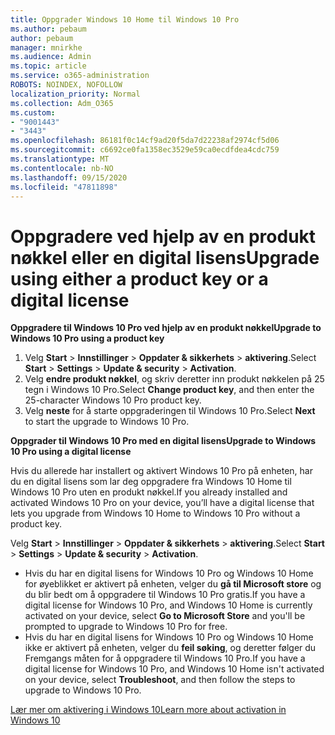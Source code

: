 ```yaml
---
title: Oppgrader Windows 10 Home til Windows 10 Pro
ms.author: pebaum
author: pebaum
manager: mnirkhe
ms.audience: Admin
ms.topic: article
ms.service: o365-administration
ROBOTS: NOINDEX, NOFOLLOW
localization_priority: Normal
ms.collection: Adm_O365
ms.custom:
- "9001443"
- "3443"
ms.openlocfilehash: 86181f0c14cf9ad20f5da7d22238af2974cf5d06
ms.sourcegitcommit: c6692ce0fa1358ec3529e59ca0ecdfdea4cdc759
ms.translationtype: MT
ms.contentlocale: nb-NO
ms.lasthandoff: 09/15/2020
ms.locfileid: "47811898"
---
```

# <a name="upgrade-using-either-a-product-key-or-a-digital-license"></a><span data-ttu-id="9e7e7-102">Oppgradere ved hjelp av en produkt nøkkel eller en digital lisens</span><span class="sxs-lookup"><span data-stu-id="9e7e7-102">Upgrade using either a product key or a digital license</span></span>

<span data-ttu-id="9e7e7-103">**Oppgradere til Windows 10 Pro ved hjelp av en produkt nøkkel**</span><span class="sxs-lookup"><span data-stu-id="9e7e7-103">**Upgrade to Windows 10 Pro using a product key**</span></span>

1. <span data-ttu-id="9e7e7-104">Velg **Start**  >  **Innstillinger**  >  **Oppdater & sikkerhets**  >  **aktivering**.</span><span class="sxs-lookup"><span data-stu-id="9e7e7-104">Select **Start** > **Settings** > **Update & security** > **Activation**.</span></span>
2. <span data-ttu-id="9e7e7-105">Velg **endre produkt nøkkel**, og skriv deretter inn produkt nøkkelen på 25 tegn i Windows 10 Pro.</span><span class="sxs-lookup"><span data-stu-id="9e7e7-105">Select **Change product key**, and then enter the 25-character Windows 10 Pro product key.</span></span>
3. <span data-ttu-id="9e7e7-106">Velg **neste** for å starte oppgraderingen til Windows 10 Pro.</span><span class="sxs-lookup"><span data-stu-id="9e7e7-106">Select **Next** to start the upgrade to Windows 10 Pro.</span></span>

<span data-ttu-id="9e7e7-107">**Oppgrader til Windows 10 Pro med en digital lisens**</span><span class="sxs-lookup"><span data-stu-id="9e7e7-107">**Upgrade to Windows 10 Pro using a digital license**</span></span>

<span data-ttu-id="9e7e7-108">Hvis du allerede har installert og aktivert Windows 10 Pro på enheten, har du en digital lisens som lar deg oppgradere fra Windows 10 Home til Windows 10 Pro uten en produkt nøkkel.</span><span class="sxs-lookup"><span data-stu-id="9e7e7-108">If you already installed and activated Windows 10 Pro on your device, you’ll have a digital license that lets you upgrade from Windows 10 Home to Windows 10 Pro without a product key.</span></span>

<span data-ttu-id="9e7e7-109">Velg **Start**  >  **Innstillinger**  >  **Oppdater & sikkerhets**  >  **aktivering**.</span><span class="sxs-lookup"><span data-stu-id="9e7e7-109">Select **Start** > **Settings** > **Update & security** > **Activation**.</span></span>

- <span data-ttu-id="9e7e7-110">Hvis du har en digital lisens for Windows 10 Pro og Windows 10 Home for øyeblikket er aktivert på enheten, velger du **gå til Microsoft store** og du blir bedt om å oppgradere til Windows 10 Pro gratis.</span><span class="sxs-lookup"><span data-stu-id="9e7e7-110">If you have a digital license for Windows 10 Pro, and Windows 10 Home is currently activated on your device, select **Go to Microsoft Store** and you'll be prompted to upgrade to Windows 10 Pro for free.</span></span>
- <span data-ttu-id="9e7e7-111">Hvis du har en digital lisens for Windows 10 Pro og Windows 10 Home ikke er aktivert på enheten, velger du **feil søking**, og deretter følger du Fremgangs måten for å oppgradere til Windows 10 Pro.</span><span class="sxs-lookup"><span data-stu-id="9e7e7-111">If you have a digital license for Windows 10 Pro, and Windows 10 Home isn't activated on your device, select **Troubleshoot**, and then follow the steps to upgrade to Windows 10 Pro.</span></span>

[<span data-ttu-id="9e7e7-112">Lær mer om aktivering i Windows 10</span><span class="sxs-lookup"><span data-stu-id="9e7e7-112">Learn more about activation in Windows 10</span></span>](https://support.microsoft.com/help/12440)